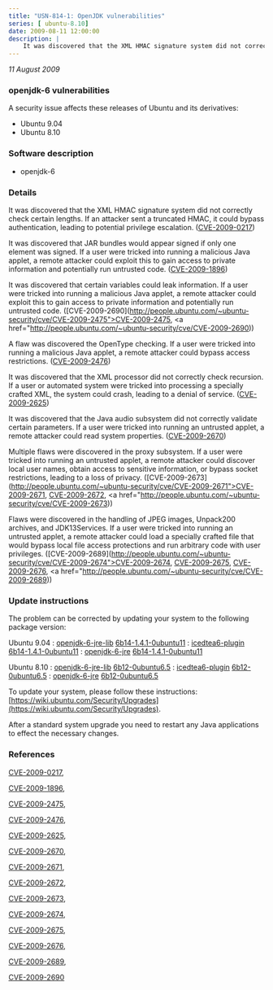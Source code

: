 ```yaml
---
title: "USN-814-1: OpenJDK vulnerabilities"
series: [ ubuntu-8.10]
date: 2009-08-11 12:00:00
description: |
    It was discovered that the XML HMAC signature system did not correctly check certain lengths.  If an attacker sent a truncated HMAC, it could bypass authentication, leading to potential privilege escalation. ([CVE-2009-0217](http://people.ubuntu.com/~ubuntu-security/cve/CVE-2009-0217))
--- 
```

 
 

*11 August 2009*

### openjdk-6 vulnerabilities

A security issue affects these releases of Ubuntu and its derivatives:

* Ubuntu 9.04
* Ubuntu 8.10

### Software description

* openjdk-6 

### Details

It was discovered that the XML HMAC signature system did not correctly check certain lengths. If an attacker sent a truncated HMAC, it could bypass authentication, leading to potential privilege escalation. ([CVE-2009-0217](http://people.ubuntu.com/~ubuntu-security/cve/CVE-2009-0217))

It was discovered that JAR bundles would appear signed if only one element was signed. If a user were tricked into running a malicious Java applet, a remote attacker could exploit this to gain access to private information and potentially run untrusted code. ([CVE-2009-1896](http://people.ubuntu.com/~ubuntu-security/cve/CVE-2009-1896))

It was discovered that certain variables could leak information. If a user were tricked into running a malicious Java applet, a remote attacker could exploit this to gain access to private information and potentially run untrusted code. ([CVE-2009-2690](http://people.ubuntu.com/~ubuntu-security/cve/CVE-2009-2475">CVE-2009-2475</a>, <a href="http://people.ubuntu.com/~ubuntu-security/cve/CVE-2009-2690))

A flaw was discovered the OpenType checking. If a user were tricked into running a malicious Java applet, a remote attacker could bypass access restrictions. ([CVE-2009-2476](http://people.ubuntu.com/~ubuntu-security/cve/CVE-2009-2476))

It was discovered that the XML processor did not correctly check recursion. If a user or automated system were tricked into processing a specially crafted XML, the system could crash, leading to a denial of service. ([CVE-2009-2625](http://people.ubuntu.com/~ubuntu-security/cve/CVE-2009-2625))

It was discovered that the Java audio subsystem did not correctly validate certain parameters. If a user were tricked into running an untrusted applet, a remote attacker could read system properties. ([CVE-2009-2670](http://people.ubuntu.com/~ubuntu-security/cve/CVE-2009-2670))

Multiple flaws were discovered in the proxy subsystem. If a user were tricked into running an untrusted applet, a remote attacker could discover local user names, obtain access to sensitive information, or bypass socket restrictions, leading to a loss of privacy. ([CVE-2009-2673](http://people.ubuntu.com/~ubuntu-security/cve/CVE-2009-2671">CVE-2009-2671</a>, <a href="http://people.ubuntu.com/~ubuntu-security/cve/CVE-2009-2672">CVE-2009-2672</a>, <a href="http://people.ubuntu.com/~ubuntu-security/cve/CVE-2009-2673))

Flaws were discovered in the handling of JPEG images, Unpack200 archives, and JDK13Services. If a user were tricked into running an untrusted applet, a remote attacker could load a specially crafted file that would bypass local file access protections and run arbitrary code with user privileges. ([CVE-2009-2689](http://people.ubuntu.com/~ubuntu-security/cve/CVE-2009-2674">CVE-2009-2674</a>, <a href="http://people.ubuntu.com/~ubuntu-security/cve/CVE-2009-2675">CVE-2009-2675</a>, <a href="http://people.ubuntu.com/~ubuntu-security/cve/CVE-2009-2676">CVE-2009-2676</a>, <a href="http://people.ubuntu.com/~ubuntu-security/cve/CVE-2009-2689)) 

### Update instructions

The problem can be corrected by updating your system to the following package version:

Ubuntu 9.04
 : [openjdk-6-jre-lib](https://launchpad.net/ubuntu/+source/openjdk-6) <span> [6b14-1.4.1-0ubuntu11](https://launchpad.net/ubuntu/+source/openjdk-6/6b14-1.4.1-0ubuntu11) </span> 
 : [icedtea6-plugin](https://launchpad.net/ubuntu/+source/openjdk-6) <span> [6b14-1.4.1-0ubuntu11](https://launchpad.net/ubuntu/+source/openjdk-6/6b14-1.4.1-0ubuntu11) </span> 
 : [openjdk-6-jre](https://launchpad.net/ubuntu/+source/openjdk-6) <span> [6b14-1.4.1-0ubuntu11](https://launchpad.net/ubuntu/+source/openjdk-6/6b14-1.4.1-0ubuntu11) </span> 

Ubuntu 8.10
 : [openjdk-6-jre-lib](https://launchpad.net/ubuntu/+source/openjdk-6) <span> [6b12-0ubuntu6.5](https://launchpad.net/ubuntu/+source/openjdk-6/6b12-0ubuntu6.5) </span> 
 : [icedtea6-plugin](https://launchpad.net/ubuntu/+source/openjdk-6) <span> [6b12-0ubuntu6.5](https://launchpad.net/ubuntu/+source/openjdk-6/6b12-0ubuntu6.5) </span> 
 : [openjdk-6-jre](https://launchpad.net/ubuntu/+source/openjdk-6) <span> [6b12-0ubuntu6.5](https://launchpad.net/ubuntu/+source/openjdk-6/6b12-0ubuntu6.5) </span> 

To update your system, please follow these instructions: [https://wiki.ubuntu.com/Security/Upgrades](https://wiki.ubuntu.com/Security/Upgrades).

After a standard system upgrade you need to restart any Java applications to effect the necessary changes. 

### References

 
 [CVE-2009-0217](http://people.ubuntu.com/~ubuntu-security/cve/CVE-2009-0217), 

 [CVE-2009-1896](http://people.ubuntu.com/~ubuntu-security/cve/CVE-2009-1896), 

 [CVE-2009-2475](http://people.ubuntu.com/~ubuntu-security/cve/CVE-2009-2475), 

 [CVE-2009-2476](http://people.ubuntu.com/~ubuntu-security/cve/CVE-2009-2476), 

 [CVE-2009-2625](http://people.ubuntu.com/~ubuntu-security/cve/CVE-2009-2625), 

 [CVE-2009-2670](http://people.ubuntu.com/~ubuntu-security/cve/CVE-2009-2670), 

 [CVE-2009-2671](http://people.ubuntu.com/~ubuntu-security/cve/CVE-2009-2671), 

 [CVE-2009-2672](http://people.ubuntu.com/~ubuntu-security/cve/CVE-2009-2672), 

 [CVE-2009-2673](http://people.ubuntu.com/~ubuntu-security/cve/CVE-2009-2673), 

 [CVE-2009-2674](http://people.ubuntu.com/~ubuntu-security/cve/CVE-2009-2674), 

 [CVE-2009-2675](http://people.ubuntu.com/~ubuntu-security/cve/CVE-2009-2675), 

 [CVE-2009-2676](http://people.ubuntu.com/~ubuntu-security/cve/CVE-2009-2676), 

 [CVE-2009-2689](http://people.ubuntu.com/~ubuntu-security/cve/CVE-2009-2689), 

 [CVE-2009-2690](http://people.ubuntu.com/~ubuntu-security/cve/CVE-2009-2690)
 

